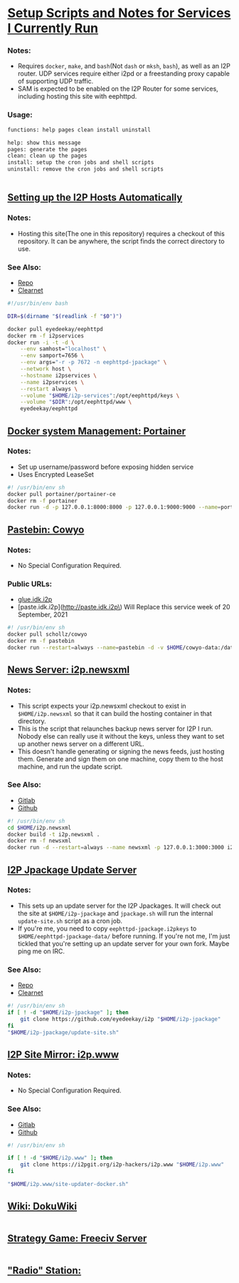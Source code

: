 [Setup Scripts and Notes for Services I Currently Run](index.html)
==================================================================

### Notes:

 - Requires `docker`, `make`, and `bash`(Not `dash` or `mksh`, `bash`), as well
  as an I2P router. UDP services require either i2pd or a freestanding proxy
  capable of supporting UDP traffic.
 - SAM is expected to be enabled on the I2P Router for some services, including
  hosting this site with eephttpd.

### Usage:

```bash
functions: help pages clean install uninstall

help: show this message
pages: generate the pages
clean: clean up the pages
install: setup the cron jobs and shell scripts
uninstall: remove the cron jobs and shell scripts
```

```bash

```

[Setting up the I2P Hosts Automatically](host.html)
---------------------------------------------------

### Notes:

 - Hosting this site(The one in this repository) requires a checkout of this
  repository. It can be anywhere, the script finds the correct directory to use.

### See Also:

 - [Repo](https://github.com/eyedeekay/Services)
 - [Clearnet](https://eyedeekay.github.io/Services)

```bash
#!/usr/bin/env bash

DIR=$(dirname "$(readlink -f "$0")")

docker pull eyedeekay/eephttpd
docker rm -f i2pservices
docker run -i -t -d \
	--env samhost="localhost" \
	--env samport=7656 \
	--env args="-r -p 7672 -n eephttpd-jpackage" \
	--network host \
	--hostname i2pservices \
	--name i2pservices \
	--restart always \
	--volume "$HOME/i2p-services":/opt/eephttpd/keys \
	--volume "$DIR":/opt/eephttpd/www \
	eyedeekay/eephttpd
```

[Docker system Management: Portainer](portainer.html)
-----------------------------------------------------

### Notes:

 - Set up username/password before exposing hidden service
 - Uses Encrypted LeaseSet

```bash
#! /usr/bin/env sh
docker pull portainer/portainer-ce
docker rm -f portainer
docker run -d -p 127.0.0.1:8000:8000 -p 127.0.0.1:9000:9000 --name=portainer --restart=always -v /var/run/docker.sock:/var/run/docker.sock -v "$HOME"/portainer-data:/data portainer/portainer-ce
```

[Pastebin: Cowyo](pastebin.html)
-----------------------------------------

### Notes:

 - No Special Configuration Required.

### Public URLs:

 - [glue.idk.i2p](http://glue.idk.i2p)
 - \[paste.idk.i2p\]\(http://paste.idk.i2p\) Will Replace this service week of 20 September, 2021

```bash
#! /usr/bin/env sh
docker pull schollz/cowyo
docker rm -f pastebin
docker run --restart=always --name=pastebin -d -v $HOME/cowyo-data:/data -p 127.0.0.1:8050:8050 schollz/cowyo
```

[News Server: i2p.newsxml](newsxml.html)
-------------------------------------------------

### Notes:

 - This script expects your i2p.newsxml checkout to exist in `$HOME/i2p.newsxml`
  so that it can build the hosting container in that directory.
 - This is the script that relaunches backup news server for I2P I run.
  Nobody else can really use it without the keys, unless they want to set up 
  another news server on a different URL.
 - This doesn't handle generating or signing the news feeds, just hosting them.
  Generate and sign them on one machine, copy them to the host machine, and run
  the update script.

### See Also:

 - [Gitlab](https://i2pgit.org/i2p-hackers/i2p.newsxml)
 - [Github](https://github.com/i2p/i2p.newsxml)

```bash
#! /usr/bin/env sh
cd $HOME/i2p.newsxml
docker build -t i2p.newsxml .
docker rm -f newsxml
docker run -d --restart=always --name newsxml -p 127.0.0.1:3000:3000 i2p.newsxml
```

[I2P Jpackage Update Server](jpackage.html)
-------------------------------------------

### Notes:

 - This sets up an update server for the I2P Jpackages. It will check out the
  site at `$HOME/i2p-jpackage` and `jpackage.sh` will run the internal
  `update-site.sh` script as a cron job.
 - If you're me, you need to copy `eephttpd-jpackage.i2pkeys` to `$HOME/eephttpd-jpackage-data/`
  before running. If you're not me, I'm just tickled that you're setting up an update server for
  your own fork. Maybe ping me on IRC.

### See Also:

 - [Repo](https://github.com/eyedeekay/i2p)
 - [Clearnet](https://eyedeekay.github.io/i2p)

```bash
#! /usr/bin/env sh
if [ ! -d "$HOME/i2p-jpackage" ]; then
	git clone https://github.com/eyedeekay/i2p "$HOME/i2p-jpackage"
fi
"$HOME/i2p-jpackage/update-site.sh"
```

[I2P Site Mirror: i2p.www](mirror.html)
---------------------------------------

### Notes:

 - No Special Configuration Required.

### See Also:

 - [Gitlab](https://i2pgit.org/i2p-hackers/i2p.www)
 - [Github](https://github.com/i2p/i2p.www)

```bash
#! /usr/bin/env sh

if [ ! -d "$HOME/i2p.www" ]; then
	git clone https://i2pgit.org/i2p-hackers/i2p.www "$HOME/i2p.www"
fi

"$HOME/i2p.www/site-updater-docker.sh"
```

[Wiki: DokuWiki](dokuwiki.html)
----------------------------------------

```bash

```

[Strategy Game: Freeciv Server](freeciv.html)
---------------------------------------------

```bash

```

["Radio" Station:](radio.html)
------------------------------

```bash

```


